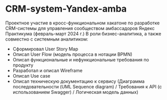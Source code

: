 # CRM-system-Yandex-amba
Проектное участие в кросс-функциональном хакатоне по разработке CRM-системы для управления сообществом амбассадоров Яндекс Практикума (февраль-март 2024 г.) 
В роли бизнес-аналитика, а также совместно с системным аналитиком:
- Сформировал User Story Map
- Описал User Flow (модель процесса в нотации BPMN)
- Описал функциональные и нефункциональные требования по продукту
- Разработал и описал Wireframe
- Описал Use case 
- Описал техническую документацию к сервису (Диаграмма последовательности (UML Sequence diagram) / Требования к API (с использованием Swagger) / Логическая модель данных)
